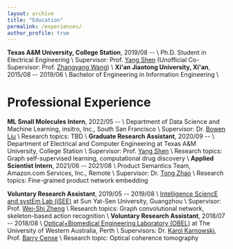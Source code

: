 ```yaml
---
layout: archive
title: "Education"
permalink: /experiences/
author_profile: true
---
```


**Texas A&M University, College Station**, 2019/08 -- \\
Ph.D. Student in Electrical Engineering \\
Supervisor: Prof. [Yang Shen](https://shen-lab.github.io) (Unofficial Co-Supervisor: Prof. [Zhangyang Wang](https://vita-group.github.io/)) \\
**Xi'an Jiaotong University, Xi'an**, 2015/08 -- 2019/06 \\
Bachelor of Engineering in Information Engineering \\
<br />

Professional Experience
=====
**ML Small Molecules Intern**, 2022/05 -- \\
Department of Data Science and Machine Learning, insitro, Inc., South San Francisco \\
Supervisor: Dr. [Bowen Liu](https://scholar.google.com/citations?hl=en&user=l_IWUOAAAAAJ) \\
Research topics:  TBD \\
**Graduate Research Assistant**, 2020/09 -- \\
Department of Electrical and Computer Engineering at Texas A&M University, College Station \\
Supervisor: Prof. [Yang Shen](https://shen-lab.github.io) \\
Research topics:  Graph self-supervised learning, computational drug discovery \\
**Applied Scientist Intern**, 2021/06 -- 2021/08 \\
Product Semantics Team, Amazon.com Services, Inc., Remote \\
Supervisor: Dr. [Tong Zhao](https://scholar.google.com/citations?user=SSBJh9oAAAAJ&hl=en&oi=ao) \\
Research topics: Fine-grained product network embedding


**Voluntary Research Assistant**, 2019/05 -- 2019/08 \\
[Intelligence SciencE and systEm Lab (iSEE)](https://www.isee-ai.cn) at Sun Yat-Sen University, Guangzhou \\
Supervisor: Prof. [Wei-Shi Zheng](https://www.isee-ai.cn/~zhwshi) \\
Research topics: Graph convolutional network, skeleton-based action recognition \\
**Voluntary Research Assistant**, 2018/07 -- 2018/08 \\
[Optical+Biomedical Engineering Laboratory (OBEL)](http://obel.ee.uwa.edu.au) at The University of Western Australia, Perth \\
Supervisors: Dr. [Karol Karnowski](https://scholar.google.com/citations?user=piE2NlMAAAAJ&hl=en&oi=ao), Prof. [Barry Cense](https://scholar.google.com/citations?user=j88vA6YAAAAJ&hl=en&oi=ao) \\
Research topic: Optical coherence tomography
